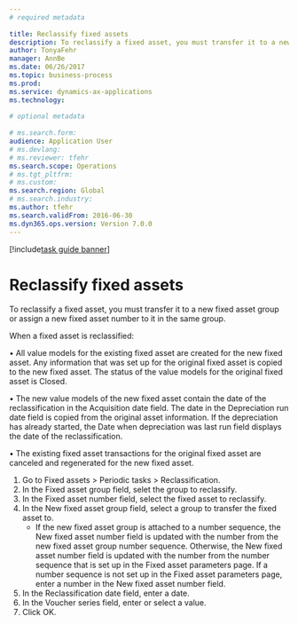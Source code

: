 ```yaml
--- 
# required metadata 
 
title: Reclassify fixed assets
description: To reclassify a fixed asset, you must transfer it to a new fixed asset group or assign a new fixed asset number to it in the same group. 
author: TonyaFehr 
manager: AnnBe 
ms.date: 06/26/2017
ms.topic: business-process 
ms.prod:  
ms.service: dynamics-ax-applications 
ms.technology:  
 
# optional metadata 
 
# ms.search.form:   
audience: Application User 
# ms.devlang:  
# ms.reviewer: tfehr 
ms.search.scope: Operations 
# ms.tgt_pltfrm:  
# ms.custom:  
ms.search.region: Global
# ms.search.industry: 
ms.author: tfehr 
ms.search.validFrom: 2016-06-30 
ms.dyn365.ops.version: Version 7.0.0 
---
```


[!include[task guide banner](.../includes/task-guide-banner.md)]

# Reclassify fixed assets

To reclassify a fixed asset, you must transfer it to a new fixed asset group or assign a new fixed asset number to it in the same group. 
When a fixed asset is reclassified:
• All value models for the existing fixed asset are created for the new fixed asset. Any information that was set up for the original fixed asset is copied to the new fixed asset. The status of the value models for the original fixed asset is Closed. 
• The new value models of the new fixed asset contain the date of the reclassification in the Acquisition date field. The date in the Depreciation run date field is copied from the original asset information. If the depreciation has already started, the Date when depreciation was last run field displays the date of the reclassification. 
• The existing fixed asset transactions for the original fixed asset are canceled and regenerated for the new fixed asset.

1. Go to Fixed assets > Periodic tasks > Reclassification.
2. In the Fixed asset group field, selet the group to reclassify.
3. In the Fixed asset number field, select the fixed asset to reclassify.
4. In the New fixed asset group field, select a group to transfer the fixed asset to.
    * If the new fixed asset group is attached to a number sequence, the New fixed asset number field is updated with the number from the new fixed asset group number sequence. Otherwise, the New fixed asset number field is updated with the number from the number sequence that is set up in the Fixed asset parameters page. If a number sequence is not set up in the Fixed asset parameters page, enter a number in the New fixed asset number field.  
5. In the Reclassification date field, enter a date.
6. In the Voucher series field, enter or select a value.
7. Click OK.

